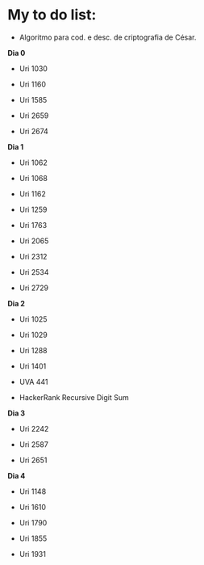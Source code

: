 <h1> My to do list: </h1>

  - Algoritmo para cod. e desc. de criptografia de César.

<b>Dia 0</b>
   
  - Uri 1030
   
  - Uri 1160
   
  - Uri 1585
   
  - Uri 2659
   
  - Uri 2674
  

<b>Dia 1</b>  
 
  - Uri 1062
 
  - Uri 1068
 
  - Uri 1162
 
  - Uri 1259  
 
  - Uri 1763
 
  - Uri 2065
 
  - Uri 2312
 
  - Uri 2534
 
  - Uri 2729 


<b>Dia 2</b> 

  - Uri 1025
   
  - Uri 1029
   
  - Uri 1288
   
  - Uri 1401
   
  - UVA 441
   
  - HackerRank Recursive Digit Sum

<b>Dia 3</b>
   
  - Uri 2242
   
  - Uri 2587  
   
  - Uri 2651



<b>Dia 4</b>

  - Uri 1148
  
  - Uri 1610
  
  - Uri 1790
  
  - Uri 1855
  
  - Uri 1931

